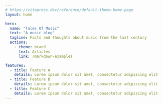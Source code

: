 ```yaml
---
# https://vitepress.dev/reference/default-theme-home-page
layout: home

hero:
  name: "Tales Of Music"
  text: "A music blog"
  tagline: Facts and thoughts about music from the last century
  actions:
    - theme: brand
      text: Articles
      link: /markdown-examples

features:
  - title: Feature A
    details: Lorem ipsum dolor sit amet, consectetur adipiscing elit
  - title: Feature B
    details: Lorem ipsum dolor sit amet, consectetur adipiscing elit
  - title: Feature C
    details: Lorem ipsum dolor sit amet, consectetur adipiscing elit
---
```


